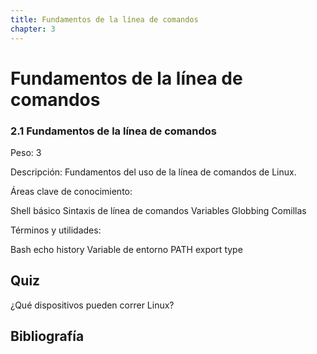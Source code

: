 ```yaml
---
title: Fundamentos de la línea de comandos
chapter: 3
---
```


# Fundamentos de la línea de comandos


### 2.1 Fundamentos de la línea de comandos

Peso: 3

Descripción: Fundamentos del uso de la línea de comandos de Linux.

Áreas clave de conocimiento:


Shell básico 
Sintaxis de línea de comandos 
Variables 
Globbing 
Comillas

Términos y utilidades:


Bash 
echo 
history 
Variable de entorno PATH 
export 
type


## Quiz

¿Qué dispositivos pueden correr Linux?


## Bibliografía

[^1]: A Brief History of Hackerdom. (2002, Agosto 15). Obtenido de <http://catb.org/~esr/writings/cathedral-bazaar/hacker-history>
